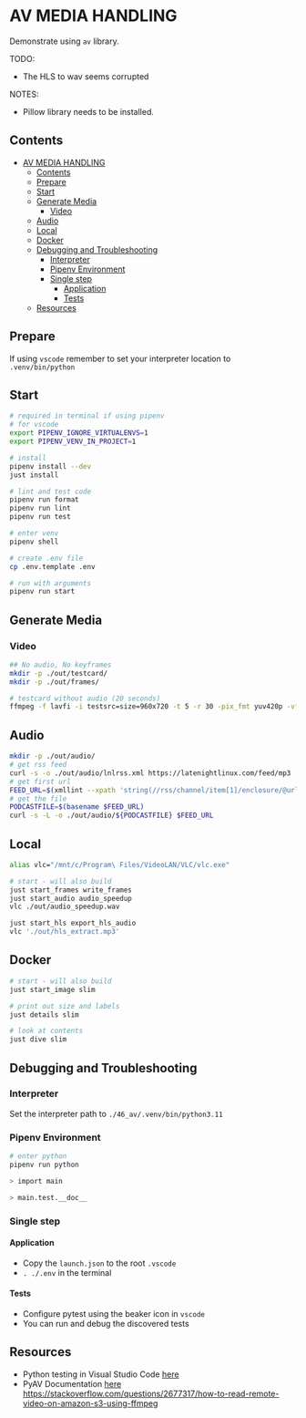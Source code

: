 # AV MEDIA HANDLING

Demonstrate using `av` library.

TODO:

* The HLS to wav seems corrupted

NOTES:

- Pillow library needs to be installed.

## Contents

- [AV MEDIA HANDLING](#av-media-handling)
  - [Contents](#contents)
  - [Prepare](#prepare)
  - [Start](#start)
  - [Generate Media](#generate-media)
    - [Video](#video)
  - [Audio](#audio)
  - [Local](#local)
  - [Docker](#docker)
  - [Debugging and Troubleshooting](#debugging-and-troubleshooting)
    - [Interpreter](#interpreter)
    - [Pipenv Environment](#pipenv-environment)
    - [Single step](#single-step)
      - [Application](#application)
      - [Tests](#tests)
  - [Resources](#resources)

## Prepare

If using `vscode` remember to set your interpreter location to `.venv/bin/python`

## Start

```sh
# required in terminal if using pipenv
# for vscode
export PIPENV_IGNORE_VIRTUALENVS=1
export PIPENV_VENV_IN_PROJECT=1

# install
pipenv install --dev
just install

# lint and test code
pipenv run format
pipenv run lint
pipenv run test

# enter venv
pipenv shell

# create .env file
cp .env.template .env

# run with arguments
pipenv run start
```

## Generate Media

### Video

```sh
## No audio, No keyframes
mkdir -p ./out/testcard/
mkdir -p ./out/frames/

# testcard without audio (20 seconds)
ffmpeg -f lavfi -i testsrc=size=960x720 -t 5 -r 30 -pix_fmt yuv420p -vf "drawtext=fontfile=/windows/fonts/arial.ttf:text='Testcard':fontcolor=white:fontsize=100" -force_key_frames 00:00:00.000 -b_strategy 0 -sc_threshold 0 ./out/testcard/testcard_960_720p_30fps.mp4
```

## Audio

```sh
mkdir -p ./out/audio/
# get rss feed
curl -s -o ./out/audio/lnlrss.xml https://latenightlinux.com/feed/mp3
# get first url
FEED_URL=$(xmllint --xpath 'string(//rss/channel/item[1]/enclosure/@url)' --format --pretty 2 ./out/audio/lnlrss.xml)
# get the file
PODCASTFILE=$(basename $FEED_URL)
curl -s -L -o ./out/audio/${PODCASTFILE} $FEED_URL
```

## Local

```sh
alias vlc="/mnt/c/Program\ Files/VideoLAN/VLC/vlc.exe"  

# start - will also build
just start_frames write_frames
just start_audio audio_speedup
vlc ./out/audio_speedup.wav

just start_hls export_hls_audio
vlc './out/hls_extract.mp3'
```

## Docker

```sh
# start - will also build
just start_image slim

# print out size and labels
just details slim

# look at contents
just dive slim
```

## Debugging and Troubleshooting

### Interpreter

Set the interpreter path to `./46_av/.venv/bin/python3.11`

### Pipenv Environment

```sh
# enter python
pipenv run python

> import main

> main.test.__doc__
```

### Single step

#### Application

- Copy the `launch.json` to the root `.vscode`
- `. ./.env` in the terminal

#### Tests

- Configure pytest using the beaker icon in `vscode`
- You can run and debug the discovered tests

## Resources

- Python testing in Visual Studio Code [here](https://code.visualstudio.com/docs/python/testing#_example-test-walkthroughs)
- PyAV Documentation [here](https://pyav.basswood-io.com/docs/stable/)  
  https://stackoverflow.com/questions/2677317/how-to-read-remote-video-on-amazon-s3-using-ffmpeg
